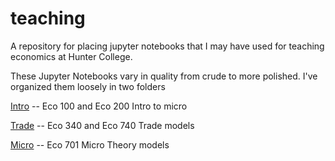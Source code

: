 # teaching

A repository for placing jupyter notebooks that I may have used for teaching economics at Hunter College. 

These Jupyter Notebooks vary in quality from crude to more polished. I've organized them loosely in two folders

[Intro](intro)  -- Eco 100 and Eco 200 Intro to micro

[Trade](trade)  -- Eco 340 and Eco 740 Trade models

[Micro](Micro)  -- Eco 701 Micro Theory models

